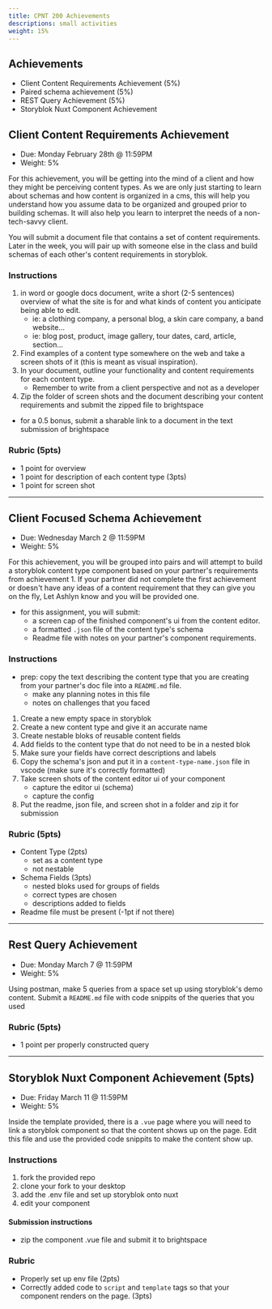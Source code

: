 ```yaml
---
title: CPNT 200 Achievements
descriptions: small activities
weight: 15%
---
```


## Achievements

- Client Content Requirements Achievement (5%)
- Paired schema achievement (5%)
- REST Query Achievement (5%)
- Storyblok Nuxt Component Achievement

## Client Content Requirements Achievement

- Due: Monday February 28th @ 11:59PM
- Weight: 5%

For this achievement, you will be getting into the mind of a client and how they might be perceiving content types. As we are only just starting to learn about schemas and how content is organized in a cms, this will help you understand how you assume data to be organized and grouped prior to building schemas. It will also help you learn to interpret the needs of a non-tech-savvy client.

You will submit a document file that contains a set of content requirements. Later in the week, you will pair up with someone else in the class and build schemas of each other's content requirements in storyblok.

### Instructions

1. in word or google docs document, write a short (2-5 sentences) overview of what the site is for and what kinds of content you anticipate being able to edit.
   - ie: a clothing company, a personal blog, a skin care company, a band website...
   - ie: blog post, product, image gallery, tour dates, card, article, section...
2. Find examples of a content type somewhere on the web and take a screen shots of it (this is meant as visual inspiration).
3. In your document, outline your functionality and content requirements for each content type.
   - Remember to write from a client perspective and not as a developer
4. Zip the folder of screen shots and the document describing your content requirements and submit the zipped file to brightspace

- for a 0.5 bonus, submit a sharable link to a document in the text submission of brightspace

### Rubric (5pts)

- 1 point for overview
- 1 point for description of each content type (3pts)
- 1 point for screen shot

---

## Client Focused Schema Achievement

- Due: Wednesday March 2 @ 11:59PM
- Weight: 5%

For this achievement, you will be grouped into pairs and will attempt to build a storyblok content type component based on your partner's requirements from achievement 1. If your partner did not complete the first achievement or doesn't have any ideas of a content requirement that they can give you on the fly, Let Ashlyn know and you will be provided one.

- for this assignment, you will submit:
  - a screen cap of the finished component's ui from the content editor.
  - a formatted `.json` file of the content type's schema
  - Readme file with notes on your partner's component requirements.

### Instructions

- prep: copy the text describing the content type that you are creating from your partner's doc file into a `README.md` file.
  - make any planning notes in this file
  - notes on challenges that you faced

1. Create a new empty space in storyblok
2. Create a new content type and give it an accurate name
3. Create nestable bloks of reusable content fields
4. Add fields to the content type that do not need to be in a nested blok
5. Make sure your fields have correct descriptions and labels
6. Copy the schema's json and put it in a `content-type-name.json` file in vscode (make sure it's correctly formatted)
7. Take screen shots of the content editor ui of your component
   - capture the editor ui (schema)
   - capture the config
8. Put the readme, json file, and screen shot in a folder and zip it for submission

### Rubric (5pts)

- Content Type (2pts)
  - set as a content type
  - not nestable
- Schema Fields (3pts)
  - nested bloks used for groups of fields
  - correct types are chosen
  - descriptions added to fields
- Readme file must be present (-1pt if not there)

---

## Rest Query Achievement

- Due: Monday March 7 @ 11:59PM
- Weight: 5%

Using postman, make 5 queries from a space set up using storyblok's demo content. Submit a `README.md` file with code snippits of the queries that you used

### Rubric (5pts)

- 1 point per properly constructed query

---

## Storyblok Nuxt Component Achievement (5pts)

- Due: Friday March 11 @ 11:59PM
- Weight: 5%

Inside the template provided, there is a `.vue` page where you will need to link a storyblok component so that the content shows up on the page. Edit this file and use the provided code snippits to make the content show up.

### Instructions

1. fork the provided repo
2. clone your fork to your desktop
3. add the .env file and set up storyblok onto nuxt
4. edit your component

#### Submission instructions

- zip the component .vue file and submit it to brightspace

### Rubric

- Properly set up env file (2pts)
- Correctly added code to `script` and `template` tags so that your component renders on the page. (3pts)
